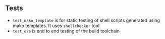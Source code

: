 ## Tests

- `test_mako_template` is for static testing of shell scripts generated using mako templates. It uses `shellchecker` tool
- `test_e2e` is end to end testing of the build toolchain

